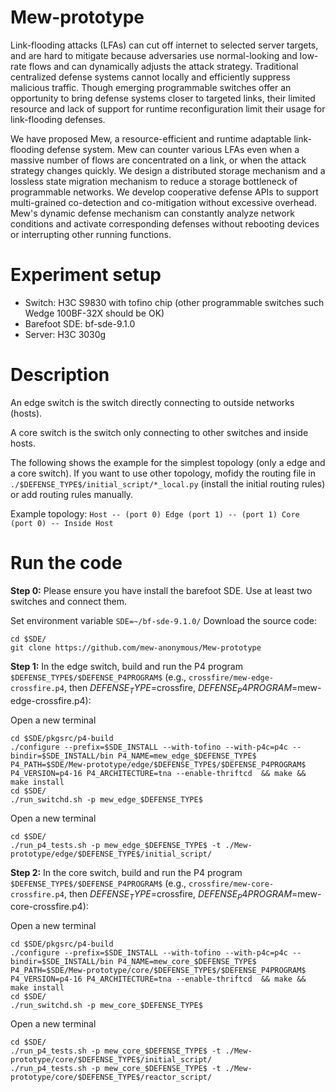 # Mew-prototype
Link-flooding attacks (LFAs) can cut off internet to selected server targets, and are hard to mitigate because adversaries use normal-looking and low-rate flows and can dynamically adjusts the attack strategy. Traditional centralized defense systems cannot locally and efficiently suppress malicious traffic. Though emerging programmable switches offer an opportunity to bring defense systems closer to targeted links, their limited resource and lack of support for runtime reconfiguration limit their usage for link-flooding defenses. 

We have proposed Mew, a resource-efficient and runtime adaptable link-flooding defense system. Mew can counter various LFAs even when a massive number of flows are concentrated on a link, or when the attack strategy changes quickly. We design a distributed storage mechanism and a lossless state migration mechanism to reduce a storage bottleneck of programmable networks. We develop cooperative defense APIs to support multi-grained co-detection and co-mitigation without excessive overhead. Mew's dynamic defense mechanism can constantly analyze network conditions and activate corresponding defenses without rebooting devices or interrupting other running functions. 

# Experiment setup
- Switch: H3C S9830 with tofino chip (other programmable switches such Wedge 100BF-32X should be OK)
- Barefoot SDE: bf-sde-9.1.0
- Server: H3C 3030g
# Description
An edge switch is the switch directly connecting to outside networks (hosts). 

A core switch is the switch only connecting to other switches and inside hosts.

The following shows the example for the simplest topology (only a edge and a core switch). If you want to use other topology, mofidy the routing file in ```./$DEFENSE_TYPE$/initial_script/*_local.py``` (install the initial routing rules) or add routing rules manually.

Example topology:  ```Host -- (port 0) Edge (port 1) -- (port 1) Core (port 0) -- Inside Host ```

# Run the code
**Step 0:** Please ensure you have install the barefoot SDE. Use at least two switches and connect them.

Set environment variable ```SDE=~/bf-sde-9.1.0/```
Download the source code: 
```
cd $SDE/
git clone https://github.com/mew-anonymous/Mew-prototype
```

**Step 1:** In the edge switch, build and run the P4 program ```$DEFENSE_TYPE$/$DEFENSE_P4PROGRAM$``` (e.g., ```crossfire/mew-edge-crossfire.p4```, then $DEFENSE_TYPE$=crossfire, $DEFENSE_P4PROGRAM$=mew-edge-crossfire.p4):

Open a new terminal
```
cd $SDE/pkgsrc/p4-build
./configure --prefix=$SDE_INSTALL --with-tofino --with-p4c=p4c --bindir=$SDE_INSTALL/bin P4_NAME=mew_edge_$DEFENSE_TYPE$ P4_PATH=$SDE/Mew-prototype/edge/$DEFENSE_TYPE$/$DEFENSE_P4PROGRAM$ P4_VERSION=p4-16 P4_ARCHITECTURE=tna --enable-thriftcd  && make && make install
cd $SDE/
./run_switchd.sh -p mew_edge_$DEFENSE_TYPE$
```

Open a new terminal
```
cd $SDE/
./run_p4_tests.sh -p mew_edge_$DEFENSE_TYPE$ -t ./Mew-prototype/edge/$DEFENSE_TYPE$/initial_script/
```
**Step 2:** In the core switch, build and run the P4 program ```$DEFENSE_TYPE$/$DEFENSE_P4PROGRAM$``` (e.g., ```crossfire/mew-core-crossfire.p4```, then $DEFENSE_TYPE$=crossfire, $DEFENSE_P4PROGRAM$=mew-core-crossfire.p4):

Open a new terminal
```
cd $SDE/pkgsrc/p4-build
./configure --prefix=$SDE_INSTALL --with-tofino --with-p4c=p4c --bindir=$SDE_INSTALL/bin P4_NAME=mew_core_$DEFENSE_TYPE$ P4_PATH=$SDE/Mew-prototype/core/$DEFENSE_TYPE$/$DEFENSE_P4PROGRAM$ P4_VERSION=p4-16 P4_ARCHITECTURE=tna --enable-thriftcd  && make && make install
cd $SDE/
./run_switchd.sh -p mew_core_$DEFENSE_TYPE$
```

Open a new terminal
```
cd $SDE/
./run_p4_tests.sh -p mew_core_$DEFENSE_TYPE$ -t ./Mew-prototype/core/$DEFENSE_TYPE$/initial_script/
./run_p4_tests.sh -p mew_core_$DEFENSE_TYPE$ -t ./Mew-prototype/core/$DEFENSE_TYPE$/reactor_script/
```
